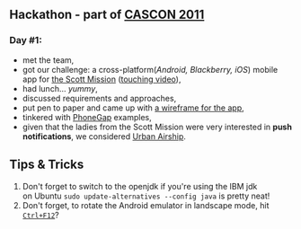 ## Hackathon - part of [CASCON 2011](https://www-927.ibm.com/cascon/)

### Day #1:
 * met the team,
 * got our challenge: a cross-platform(_Android, Blackberry, iOS_) mobile app for [the Scott Mission](http://www.scottmission.com/) ([touching video](http://youtu.be/7mxNk1cS8Kg)),
 * had lunch... _yummy_,
 * discussed requirements and approaches,
 * put pen to paper and came up with [a wireframe for the app](https://cacoo.com/diagrams/JJkTRyaFS9KyZKLM),
 * tinkered with [PhoneGap](http://phonegap.com/) examples,
 * given that the ladies from the Scott Mission were very interested in **push notifications**, we considered [Urban Airship](http://urbanairship.com/).

## Tips & Tricks

1. Don't forget to switch to the openjdk if you're using the IBM jdk  
on Ubuntu `sudo update-alternatives --config java` is pretty neat!
2. Don't forget, to rotate the Android emulator in landscape mode, hit [`Ctrl+F12`](http://stackoverflow.com/q/4535298/341929)?